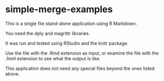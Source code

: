# simple-merge-examples

This is a single file stand-alone application using R Markdown.

You need the dply and magrittr libraries.

It was run and tested using RStudio and the knitr package.

Use the file with the .Rmd extension as input, or examine the
file with the .html extension to see what the output is like.

This application does not need any special files beyond the
ones listed above.
